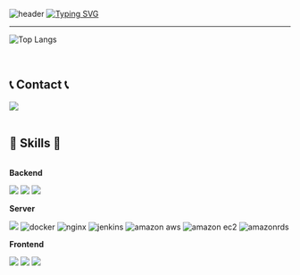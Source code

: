 ![header](https://capsule-render.vercel.app/api?type=waving&color=6994CDEE&text=&animation=twinkling&height=80)
[![Typing SVG](https://readme-typing-svg.demolab.com?font=Alkatra&weight=500&size=45&duration=3500&pause=3&color=6994CDEE&center=false&vCenter=false&multiline=true&repeat=true&width=1000&height=100&lines=Welcome+to+ChanHyeok's+GitHub!👋)](https://git.io/typing-svg)

<div align="left">

-------
![Top Langs](https://github-readme-stats.vercel.app/api/top-langs/?username=dhrcksgur1)

<!-- 깃헙 스탯
[![Hits](https://hits.seeyoufarm.com/api/count/incr/badge.svg?url=https%3A%2F%2Fgithub.com%2Fdhrcksgur1&count_bg=%23FFB6F3&title_bg=%23555555&icon=&icon_color=%23E7E7E7&title=GITHUB&edge_flat=false)](https://hits.seeyoufarm.com)  

[![bi-sz's GitHub stats](https://github-readme-stats.vercel.app/api?username=dhrcksgur1&include_all_commits=true&show_icons=true&theme=cobalt)](https://github.com/bi-sz/github-readme-stats)
 -->
<br>

## 📞 Contact 📞
<div style="display:flex; flex-direction:row;">
    <a href="mailto:dhrcksgur1@gmail.com">
        <img src="https://img.shields.io/badge/Gmail-EA4335?style=for-the-badge&logo=Gmail&logoColor=white">
    </a>
</div><br>
    
## 🔨 Skills 🔨
<div style="display:flex; flex-direction:column; align-items:flex-start;">
    <!-- Backend -->
    <p><strong>Backend</strong></p>
    <div>
        <img src="https://img.shields.io/badge/Java-007396?style=for-the-badge&logo=Java&logoColor=white"> 
        <img src="https://img.shields.io/badge/Spring Boot-6DB33F?style=for-the-badge&logo=springboot&logoColor=white"> 
        <img src="https://img.shields.io/badge/mysql-4479A1?style=for-the-badge&logo=mysql&logoColor=white"> 
    </div>
    <!-- Server -->
    <p><strong>Server</strong></p>
    <div>
        <img src="https://img.shields.io/badge/linux-FCC624?style=for-the-badge&logo=linux&logoColor=black"> 
        <img alt="docker" src ="https://img.shields.io/badge/docker-2496ED.svg?&style=for-the-badge&logo=docker&logoColor=white"/> <img alt="nginx" src ="https://img.shields.io/badge/nginx-009639.svg?&style=for-the-badge&logo=nginx&logoColor=white"/>
<img alt="jenkins" src ="https://img.shields.io/badge/jenkins-D24939.svg?&style=for-the-badge&logo=jenkins&logoColor=white"/>
<img alt="amazon aws" src ="https://img.shields.io/badge/amazon aws-232F3E.svg?&style=for-the-badge&logo=amazonaws&logoColor=white"/>
<img alt="amazon ec2" src ="https://img.shields.io/badge/amazon ec2-FF9900.svg?&style=for-the-badge&logo=amazonec2&logoColor=white"/>
<img alt="amazonrds" src ="https://img.shields.io/badge/amazonrds-527FFF.svg?&style=for-the-badge&logo=amazonrds&logoColor=white"/>
    </div>
    <!-- Frontend -->
    <p><strong>Frontend</strong></p>
    <div>
        <img src="https://img.shields.io/badge/html-E34F26?style=flat-square&logo=html&logoColor=white"> 
        <img src="https://img.shields.io/badge/css-1572B6?style=flat-square&logo=css&logoColor=white"> 
        <img src="https://img.shields.io/badge/javascript-F7DF1E?style=flat-square&logo=javascript&logoColor=black"> 
    </div>
</div>
